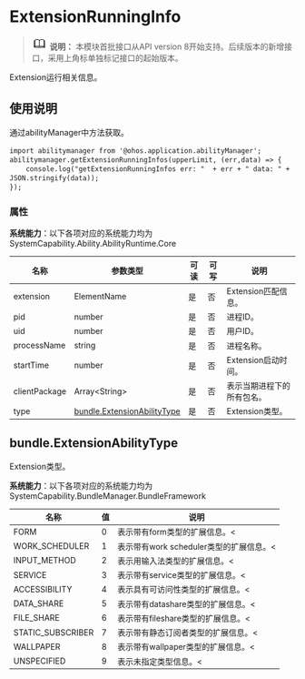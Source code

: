# ExtensionRunningInfo

> ![icon-note.gif](public_sys-resources/icon-note.gif) **说明：**
> 本模块首批接口从API version 8开始支持。后续版本的新增接口，采用上角标单独标记接口的起始版本。


Extension运行相关信息。


## 使用说明


通过abilityManager中方法获取。



```
import abilitymanager from '@ohos.application.abilityManager';
abilitymanager.getExtensionRunningInfos(upperLimit, (err,data) => { 
    console.log("getExtensionRunningInfos err: "  + err + " data: " + JSON.stringify(data));
});
```


### 属性

**系统能力**：以下各项对应的系统能力均为SystemCapability.Ability.AbilityRuntime.Core

| 名称 | 参数类型 | 可读 | 可写 | 说明 |
| -------- | -------- | -------- | -------- | -------- |
| extension | ElementName | 是 | 否 | Extension匹配信息。 |
| pid | number | 是 | 否 | 进程ID。 |
| uid | number | 是 | 否 | 用户ID。 |
| processName | string | 是 | 否 | 进程名称。 |
| startTime | number | 是 | 否 | Extension启动时间。 |
| clientPackage | Array&lt;String&gt; | 是 | 否 | 表示当期进程下的所有包名。 |
| type | [bundle.ExtensionAbilityType](#bundleextensionabilitytype) | 是 | 否 | Extension类型。 |


## bundle.ExtensionAbilityType

Extension类型。

**系统能力**：以下各项对应的系统能力均为SystemCapability.BundleManager.BundleFramework

  | 名称 | 值 | 说明 | 
| -------- | -------- | -------- |
| FORM | 0 | 表示带有form类型的扩展信息。< | 
| WORK_SCHEDULER | 1 | 表示带有work&nbsp;scheduler类型的扩展信息。< | 
| INPUT_METHOD | 2 | 表示用输入法类型的扩展信息。< | 
| SERVICE | 3 | 表示带有service类型的扩展信息。< | 
| ACCESSIBILITY | 4 | 表示具有可访问性类型的扩展信息。< | 
| DATA_SHARE | 5 | 表示带有datashare类型的扩展信息。< | 
| FILE_SHARE | 6 | 表示带有fileshare类型的扩展信息。< | 
| STATIC_SUBSCRIBER | 7 | 表示带有静态订阅者类型的扩展信息。< | 
| WALLPAPER | 8 | 表示带有wallpaper类型的扩展信息。< | 
| UNSPECIFIED | 9 | 表示未指定类型信息。< | 
